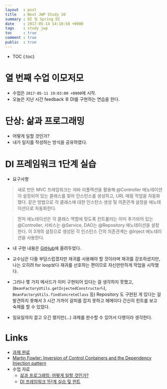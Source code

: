 ```yaml
---
layout  : post
title   : Next JWP Study 10
summary : DI 및 Spring DI
date    : 2017-05-14 14:10:50 +0900
tags    : study jwp
toc     : true
comment : true
public  : true
---
```

* TOC
{:toc}

# 열 번째 수업 이모저모

* 수업은 `2017-05-11 19:03:00 +0900`에 시작.
* 오늘은 지난 시간 feedback 후 DI를 구현하는 연습을 한다.

# 단상: 삶과 프로그래밍

* 어떻게 일할 것인가?
* 내가 일지를 작성하는 방식을 공유하였다.

# DI 프레임워크 1단계 실습

* 요구사항

> 새로 만든 MVC 프레임워크는 자바 리플렉션을 활용해 @Controller 애노테이션이 설정되어 있는 클래스를 찾아 인스턴스를 생성하고, URL 매핑 작업을 자동화했다. 같은 방법으로 각 클래스에 대한 인스턴스 생성 및 의존관계 설정을 애노테이션으로 자동화한다.

> 먼저 애노테이션은 각 클래스 역할에 맞도록 컨트롤러는 이미 추가되어 있는 @Controller, 서비스는 @Service, DAO는 @Repository 애노테이션을 설정한다. 이 3개의 설정으로 생성된 각 인스턴스 간의 의존관계는 @Inject 애노테이션을 사용한다.

* 내 구현 내용은 [GitHub](https://github.com/johngrib/jwp-basic/tree/step10-johngrib)에 올려두었다.

* 교수님은 다들 부담스럽겠지만 재귀를 사용해야 할 것이라며 재귀를 강조하셨지만, 나는 오히려 for loop보다 재귀를 선호하는 편이므로 자신만만하게 작업을 시작했다.

* 그러나 몇 가지 메서드가 이미 구현되어 있다는 걸 생각하지 못했고, (`BeanFactoryUtils.getInjectedConstructor`나, `BeanFactoryUtils.findConcreteClass` 등) Repository 도 구현된 게 있다는 걸 발견하지 못해서 3 시간 가까이 갈피를 잡지 못하고 헤메이다 간신히 힌트를 보고 숙제를 할 수 있었다.

* 일요일까지 끌고 오긴 했지만(...) 과제를 완수할 수 있어서 다행이라 생각한다.

# Links

* [과제 완료](https://github.com/johngrib/jwp-basic/tree/step10-johngrib)
* [Martin Fowler: Inversion of Control Containers and the Dependency Injection pattern](https://www.martinfowler.com/articles/injection.html#FormsOfDependencyInjection)
* 수업 자료
    * [삶과 프로그래밍: 어떻게 일할 것인가?](https://nextstep.camp/courses/-KgDNT4rfavb_BzYLBXr/-KgqHPfpV1xrdi1_T9ne/lessons/-Ki7rZnr3DpctbqOtJQn)
    * [DI 프레임워크 1단계 실습 및 힌트](https://nextstep.camp/courses/-KgDNT4rfavb_BzYLBXr/-Kf9qPOW42m1nnuoyvXz/lessons/-KiXzwhTznbMAcSlMO7w)

